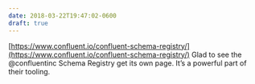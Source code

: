 ```yaml
---
date: 2018-03-22T19:47:02-0600
draft: true
---
```




[https://www.confluent.io/confluent-schema-registry/](https://www.confluent.io/confluent-schema-registry/) Glad to see the @confluentinc Schema Registry get its own page. It’s a powerful part of their tooling.



